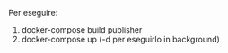 Per eseguire:
1. docker-compose build publisher
2. docker-compose up (-d per eseguirlo in background)